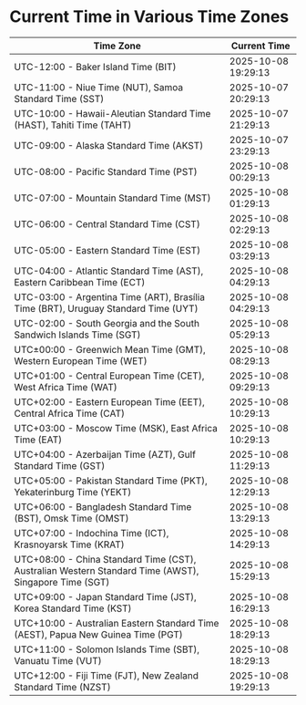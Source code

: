 # Current Time in Various Time Zones

| Time Zone | Current Time |
|-----------|--------------|
| UTC-12:00 - Baker Island Time (BIT) | 2025-10-08 19:29:13 |
| UTC-11:00 - Niue Time (NUT), Samoa Standard Time (SST) | 2025-10-07 20:29:13 |
| UTC-10:00 - Hawaii-Aleutian Standard Time (HAST), Tahiti Time (TAHT) | 2025-10-07 21:29:13 |
| UTC-09:00 - Alaska Standard Time (AKST) | 2025-10-07 23:29:13 |
| UTC-08:00 - Pacific Standard Time (PST) | 2025-10-08 00:29:13 |
| UTC-07:00 - Mountain Standard Time (MST) | 2025-10-08 01:29:13 |
| UTC-06:00 - Central Standard Time (CST) | 2025-10-08 02:29:13 |
| UTC-05:00 - Eastern Standard Time (EST) | 2025-10-08 03:29:13 |
| UTC-04:00 - Atlantic Standard Time (AST), Eastern Caribbean Time (ECT) | 2025-10-08 04:29:13 |
| UTC-03:00 - Argentina Time (ART), Brasília Time (BRT), Uruguay Standard Time (UYT) | 2025-10-08 04:29:13 |
| UTC-02:00 - South Georgia and the South Sandwich Islands Time (SGT) | 2025-10-08 05:29:13 |
| UTC±00:00 - Greenwich Mean Time (GMT), Western European Time (WET) | 2025-10-08 08:29:13 |
| UTC+01:00 - Central European Time (CET), West Africa Time (WAT) | 2025-10-08 09:29:13 |
| UTC+02:00 - Eastern European Time (EET), Central Africa Time (CAT) | 2025-10-08 10:29:13 |
| UTC+03:00 - Moscow Time (MSK), East Africa Time (EAT) | 2025-10-08 10:29:13 |
| UTC+04:00 - Azerbaijan Time (AZT), Gulf Standard Time (GST) | 2025-10-08 11:29:13 |
| UTC+05:00 - Pakistan Standard Time (PKT), Yekaterinburg Time (YEKT) | 2025-10-08 12:29:13 |
| UTC+06:00 - Bangladesh Standard Time (BST), Omsk Time (OMST) | 2025-10-08 13:29:13 |
| UTC+07:00 - Indochina Time (ICT), Krasnoyarsk Time (KRAT) | 2025-10-08 14:29:13 |
| UTC+08:00 - China Standard Time (CST), Australian Western Standard Time (AWST), Singapore Time (SGT) | 2025-10-08 15:29:13 |
| UTC+09:00 - Japan Standard Time (JST), Korea Standard Time (KST) | 2025-10-08 16:29:13 |
| UTC+10:00 - Australian Eastern Standard Time (AEST), Papua New Guinea Time (PGT) | 2025-10-08 18:29:13 |
| UTC+11:00 - Solomon Islands Time (SBT), Vanuatu Time (VUT) | 2025-10-08 18:29:13 |
| UTC+12:00 - Fiji Time (FJT), New Zealand Standard Time (NZST) | 2025-10-08 19:29:13 |
